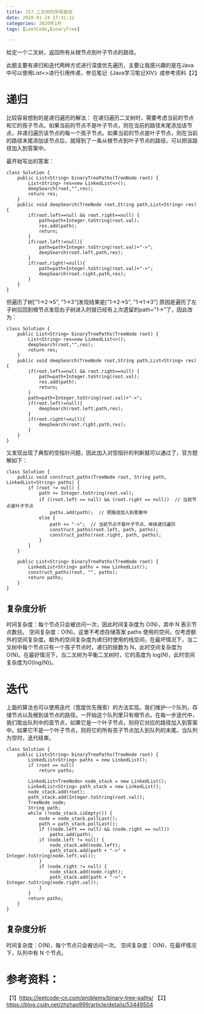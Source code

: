 ```yaml
---
title: 257.二叉树的所有路径
date: 2020-01-24 17:31:12
categories: 2020年1月
tags: [LeetCode,BinaryTree]

---
```


给定一个二叉树，返回所有从根节点到叶子节点的路径。

<!-- more -->

此题主要有递归和迭代两种方式进行深度优先遍历，主要让我感兴趣的是在Java中可以使用List<>进行引用传递，参见笔记《Java学习笔记XIV》或参考资料【2】

# 递归
比较容易想到的是递归遍历的解法：
在递归遍历二叉树时，需要考虑当前的节点和它的孩子节点。如果当前的节点不是叶子节点，则在当前的路径末尾添加该节点，并递归遍历该节点的每一个孩子节点。如果当前的节点是叶子节点，则在当前的路径末尾添加该节点后，就得到了一条从根节点到叶子节点的路径，可以把该路径加入到答案中。

最开始写出的答案：

    class Solution {
        public List<String> binaryTreePaths(TreeNode root) {
            List<String> res=new LinkedList<>();
            deepSearch(root,"",res);
            return res;
        }
        public void deepSearch(TreeNode root,String path,List<String> res) {
            if(root.left==null && root.right==null) {
                path=path+Integer.toString(root.val);
                res.add(path);
                return;
            }
            if(root.left!=null){
                path=path+Integer.toString(root.val)+"->";
                deepSearch(root.left,path,res);
            }
            if(root.right!=null){
                path=path+Integer.toString(root.val)+"->";
                deepSearch(root.right,path,res);
            }
        }
    }
但遍历了树["1->2->5", "1->3"]发现结果是["1->2->5", "1->1->3"]
原因是遍历了左子树后回到根节点发现右子树进入时就已经有上次遗留的path="1->"了，因此改为：

    class Solution {
        public List<String> binaryTreePaths(TreeNode root) {
            List<String> res=new LinkedList<>();
            deepSearch(root,"",res);
            return res;
        }
        public void deepSearch(TreeNode root,String path,List<String> res) {
            if(root.left==null && root.right==null) {
                path=path+Integer.toString(root.val);
                res.add(path);
                return;
            }
            path=path+Integer.toString(root.val)+"->";
            if(root.left!=null){
                deepSearch(root.left,path,res);
            }
            if(root.right!=null){
                deepSearch(root.right,path,res);
            }
        }
    }
又发现出现了典型的空指针问题，因此加入对空指针的判断就可以通过了，官方题解如下：

    class Solution {
        public void construct_paths(TreeNode root, String path, LinkedList<String> paths) {
            if (root != null) {
                path += Integer.toString(root.val);
                if ((root.left == null) && (root.right == null))  // 当前节点是叶子节点
                    paths.add(path);  // 把路径加入到答案中
                else {
                    path += "->";  // 当前节点不是叶子节点，继续递归遍历
                    construct_paths(root.left, path, paths);
                    construct_paths(root.right, path, paths);
                }
            }
        }

        public List<String> binaryTreePaths(TreeNode root) {
            LinkedList<String> paths = new LinkedList();
            construct_paths(root, "", paths);
            return paths;
        }
    }
## 复杂度分析

时间复杂度：每个节点只会被访问一次，因此时间复杂度为 O(N)，其中 N 表示节点数目。
空间复杂度：O(N)。这里不考虑存储答案 paths 使用的空间，仅考虑额外的空间复杂度。额外的空间复杂度为递归时使用的栈空间，在最坏情况下，当二叉树中每个节点只有一个孩子节点时，递归的层数为 N，此时空间复杂度为 O(N)。在最好情况下，当二叉树为平衡二叉树时，它的高度为 log(N)，此时空间复杂度为O(log(N))。
# 迭代

上面的算法也可以使用迭代（宽度优先搜索）的方法实现。我们维护一个队列，存储节点以及根到该节点的路径。一开始这个队列里只有根节点。在每一步迭代中，我们取出队列中的首节点，如果它是一个叶子节点，则将它对应的路径加入到答案中。如果它不是一个叶子节点，则将它的所有孩子节点加入到队列的末尾。当队列为空时，迭代结束。

    class Solution {
        public List<String> binaryTreePaths(TreeNode root) {
            LinkedList<String> paths = new LinkedList();
            if (root == null)
                return paths;

            LinkedList<TreeNode> node_stack = new LinkedList();
            LinkedList<String> path_stack = new LinkedList();
            node_stack.add(root);
            path_stack.add(Integer.toString(root.val));
            TreeNode node;
            String path;
            while (!node_stack.isEmpty()) {
                node = node_stack.pollLast();
                path = path_stack.pollLast();
                if ((node.left == null) && (node.right == null))
                    paths.add(path);
                if (node.left != null) {
                    node_stack.add(node.left);
                    path_stack.add(path + "->" + Integer.toString(node.left.val));
                }
                if (node.right != null) {
                    node_stack.add(node.right);
                    path_stack.add(path + "->" + Integer.toString(node.right.val));
                }
            }
            return paths;
        }
    }

## 复杂度分析

时间复杂度：O(N)，每个节点只会被访问一次。
空间复杂度：O(N)，在最坏情况下，队列中有 N 个节点。

# 参考资料：
【1】https://leetcode-cn.com/problems/binary-tree-paths/
【2】https://blog.csdn.net/zhzhao999/article/details/53449504
